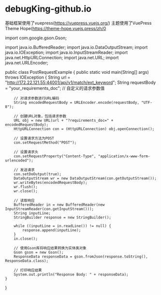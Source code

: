 # debugKing-github.io
基础框架使用了vuepress(https://vuepress.vuejs.org/)
主题使用了VuePress Theme Hope(https://theme-hope.vuejs.press/zh/0

import com.google.gson.Gson;

import java.io.BufferedReader;
import java.io.DataOutputStream;
import java.io.IOException;
import java.io.InputStreamReader;
import java.net.HttpURLConnection;
import java.net.URL;
import java.net.URLEncoder;

public class PostRequestExample {
    public static void main(String[] args) throws IOException {
        String url = "http://172.22.121.55:44001/api/v1/match/ext_keyword";
        String requestBody = "your_requirements_doc"; // 自定义的请求参数值

        // 对请求参数进行URL编码
        String encodedRequestBody = URLEncoder.encode(requestBody, "UTF-8");

        // 创建URL对象，包括请求参数
        URL obj = new URL(url + "?requirements_doc=" + encodedRequestBody);
        HttpURLConnection con = (HttpURLConnection) obj.openConnection();

        // 设置请求方法为POST
        con.setRequestMethod("POST");

        // 设置请求头
        con.setRequestProperty("Content-Type", "application/x-www-form-urlencoded");

        // 发送请求
        con.setDoOutput(true);
        DataOutputStream wr = new DataOutputStream(con.getOutputStream());
        wr.writeBytes(encodedRequestBody);
        wr.flush();
        wr.close();

        // 读取响应
        BufferedReader in = new BufferedReader(new InputStreamReader(con.getInputStream()));
        String inputLine;
        StringBuilder response = new StringBuilder();

        while ((inputLine = in.readLine()) != null) {
            response.append(inputLine);
        }
        in.close();

        // 使用Gson库将响应结果转换为实体类对象
        Gson gson = new Gson();
        ResponseData responseData = gson.fromJson(response.toString(), ResponseData.class);

        // 打印响应结果
        System.out.println("Response Body: " + responseData);
    }
}
